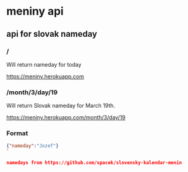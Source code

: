 # meniny api
## api for slovak nameday

### /
Will return nameday for today

https://meniny.herokuapp.com

### /month/3/day/19
Will return Slovak nameday for March 19th.

https://meniny.herokuapp.com/month/3/day/19 

### Format
```json
{"nameday":"Jozef"}
`

namedays from https://github.com/spacek/slovensky-kalendar-menin